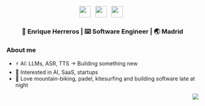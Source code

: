 <body>
<p align='center'> 
  <a href="https://twitter.com/eherrerosj"><img height="30" src="https://raw.githubusercontent.com/trinwin/trinwin/master/icons/twitter.png?raw=true"></a>&nbsp;&nbsp;
  <a href="https://www.linkedin.com/in/eherrerosj/"><img height="30" src="https://raw.githubusercontent.com/trinwin/trinwin/master/icons/linkedin.png?raw=true"></a>&nbsp;&nbsp;
  <a href="https://medium.com/@eherreros"><img height="30" src="https://raw.githubusercontent.com/trinwin/trinwin/master/icons/medium.png?raw=true"></a>&nbsp;&nbsp;

<div align="center">
<h3> 👀 Enrique Herreros | ⌨️ Software Engineer | 🌏 Madrid </h3> 
</div>

### About me 
- ⚡️ AI: LLMs, ASR, TTS -> Building something new
- 🌱 Interested in AI, SaaS, startups
- 🤠 Love mountain-biking, padel, kitesurfing and building software late at night  
</body>


<img style="float: right;" src="https://visitor-badge.laobi.icu/badge?page_id=eherrerosj.visitor-badge">

